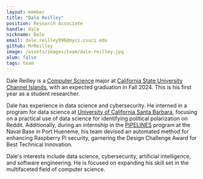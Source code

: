 ```yaml
---
layout: member
title: "Dale Reilley"
position: Research Associate
handle: dale
nickname: Dale
email: dale.reilley996@myci.csuci.edu
github: MrReilley
image: /assets/images/team/dale-reilley.jpg
alum: false
tags: team
---
```

Dale Reilley is a [Computer Science] major at [California State University Channel Islands], with an expected graduation in Fall 2024. This is his first year as a student researcher.

Dale has experience in data science and cybersecurity. He interned in a program for data science at [University of California Santa Barbara], focusing on a practical use of data science for identifying political polarization on Reddit. Additionally, during an internship in the [PIPELINES] program at the Naval Base in Port Hueneme, his team devised an automated method for enhancing Raspberry Pi security, garnering the Design Challenge Award for Best Technical Innovation.

Dale's interests include data science, cybersecurity, artificial intelligence, and software engineering. He is focused on expanding his skill set in the multifaceted field of computer science.

[Computer Science]: https://compsci.csuci.edu
[California State University Channel Islands]: https://www.csuci.edu
[University of California Santa Barbara]: https://www.ucsb.edu/
[PIPELINES]: https://pipelines-csep.cnsi.ucsb.edu/